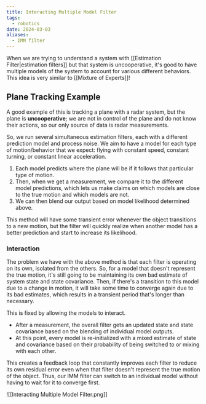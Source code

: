```yaml
---
title: Interacting Multiple Model Filter
tags:
  - robotics
date: 2024-03-03
aliases:
  - IMM filter
---
```

When we are trying to understand a system with [[Estimation Filter|estimation filters]] but that system is uncooperative, it's good to have multiple models of the system to account for various different behaviors. This idea is very similar to [[Mixture of Experts]]!

## Plane Tracking Example
A good example of this is tracking a plane with a radar system, but the plane is **uncooperative**; we are not in control of the plane and do not know their actions, so our only source of data is radar measurements.

So, we run several simultaneous estimation filters, each with a different prediction model and process noise. We aim to have a model for each type of motion/behavior that we expect: flying with constant speed, constant turning, or constant linear acceleration. 
1. Each model predicts where the plane will be if it follows that particular type of motion. 
2. Then, when we get a measurement, we compare it to the different model predictions, which lets us make claims on which models are close to the true motion and which models are not. 
3. We can then blend our output based on model likelihood determined above.

This method will have some transient error whenever the object transitions to a new motion, but the filter will quickly realize when another model has a better prediction and start to increase its likelihood. 

### Interaction
The problem we have with the above method is that each filter is operating on its own, isolated from the others. So, for a model that doesn't represent the true motion, it's still going to be maintaining its own bad estimate of system state and state covariance. Then, if there's a transition to this model due to a change in motion, it will take some time to converge again due to its bad estimates, which results in a transient period that's longer than necessary. 

This is fixed by allowing the models to interact. 
- After a measurement, the overall filter gets an updated state and state covariance based on the blending of individual model outputs.
- At this point, every model is re-initialized with a mixed estimate of state and covariance based on their probability of being switched to or mixing with each other.

This creates a feedback loop that constantly improves each filter to reduce its own residual error even when that filter doesn't represent the true motion of the object. Thus, our IMM filter can switch to an individual model without having to wait for it to converge first. 

![[Interacting Multiple Model Filter.png]]